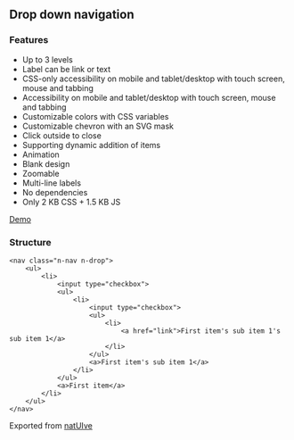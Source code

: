 ## Drop down navigation ##

### Features ###

* Up to 3 levels
* Label can be link or text
* CSS-only accessibility on mobile and tablet/desktop with touch screen, mouse and tabbing
* Accessibility on mobile and tablet/desktop with touch screen, mouse and tabbing
* Customizable colors with CSS variables
* Customizable chevron with an SVG mask
* Click outside to close
* Supporting dynamic addition of items
* Animation
* Blank design
* Zoomable
* Multi-line labels
* No dependencies
* Only 2 KB CSS + 1.5 KB JS

[Demo](https://radogado.github.io/nav.drop/)

### Structure ###

	<nav class="n-nav n-drop">
		<ul>
			<li> 
				<input type="checkbox">
				<ul>
					<li> 
						<input type="checkbox">
						<ul>
							<li> 
								<a href="link">First item's sub item 1's sub item 1</a>
							</li>
						</ul>
						<a>First item's sub item 1</a>
					</li>
				</ul>
				<a>First item</a>
			</li>
		</ul>
	</nav>

Exported from [natUIve](https://github.com/radogado/natuive)
